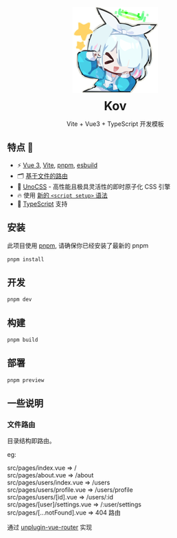 <div align="center">
    <img width="200px" height="200px" src="./public/logo.svg" />
   	<br />
    <h1 style="margin: 10px">
        Kov
    </h1>
    <p>Vite + Vue3 + TypeScript 开发模板</p>
</div>

## 特点 🐳

-   ⚡️ [Vue 3](https://github.com/vuejs/core), [Vite](https://github.com/vitejs/vite), [pnpm](https://pnpm.io/), [esbuild](https://github.com/evanw/esbuild)
-   🗂 [基于文件的路由](./src/pages)
-   🎨 [UnoCSS](https://github.com/unocss/unocss) - 高性能且极具灵活性的即时原子化 CSS 引擎
-   🔥 使用 [新的 `<script setup>` 语法](https://github.com/vuejs/rfcs/pull/227)
-   🧰 [TypeScript](https://www.typescriptlang.org/) 支持

## 安装
此项目使用 [pnpm](https://pnpm.io/), 请确保你已经安装了最新的 pnpm

```bash
pnpm install
```

## 开发
```bash
pnpm dev
```

## 构建
```bash
pnpm build
```

## 部署
```bash
pnpm preview
```

## 一些说明
### 文件路由
目录结构即路由。

eg:

src/pages/index.vue => /<br>
src/pages/about.vue => /about<br>
src/pages/users/index.vue => /users<br>
src/pages/users/profile.vue => /users/profile<br>
src/pages/users/[id].vue => /users/:id<br>
src/pages/[user]/settings.vue => /:user/settings<br>
src/pages/[...notFound].vue => 404 路由

通过 [unplugin-vue-router](https://uvr.esm.is/) 实现
